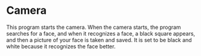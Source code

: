 # Camera
This program starts the camera. When the camera starts, the program searches for a face, and when it recognizes a face, a black square appears, and then a picture of your face is taken and saved. It is set to be black and white because it recognizes the face better.
